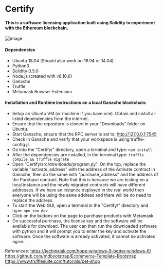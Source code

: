 # Certify

#### This is a software licensing application built using Solidity to experiment with the Ethereum blockchain.  
![image](https://user-images.githubusercontent.com/15316444/112085478-fc3e6180-8b60-11eb-9571-03b16ce42d15.png)

#### Dependencies
- Ubuntu 18.04 (Should also work on 16.04 or 14.04)
- Python3
- Solidity 0.5.0
- Node.js (created with v8.10.0)
- Ganache
- Truffle
- Metamask Browser Extension

#### Installation and Runtime instructions on a local Ganache blockchain:
- Setup an Ubuntu VM (or machine if you have one). Obtain and install all listed dependencies from the internet.
- Ensure that the repository is cloned in your "Downloads" folder on Ubuntu.
- Start Ganache, ensure that the RPC server is set to: http://127.0.0.1:7545
- Check in Ganache and verify that your workspace is using truffle-config.js
- Go into the "Certify/" directory, open a terminal and type: ```npm install```
- After the dependencies are installed, in the terminal type: ```truffle compile && truffle migrate```
- Open "Certify/src/downloads/program.py". On the top, replace the variable "activate_address" with the address of the Activate contract in Ganache, then do the same with "purchase_address" and the address of the Purchase contract. Note that this is because we are testing on a local instance and the newly migrated contracts will have different addresses. If we have an instance deployed in the real world then everyone will be using the same address and there will be no need to replace the address.
- To start the Web GUI, open a terminal in the "Certify/" directory and type: ```npm run dev```
- Click on the buttons on the page to purchase products with Metamask
- On successful purchase, the license key and the software will be available for download. The user can then run the downloaded software with python and it will prompt you to enter the key and activate the software. Once the software is already activated, it cannot be activated again.

References:
https://techmalak.com/hope-windows-9-better-windows-8/
https://github.com/mdbootstrap/Ecommerce-Template-Bootstrap
https://www.trufflesuite.com/tutorials/pet-shop
